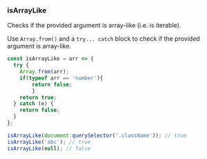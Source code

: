 ### isArrayLike

Checks if the provided argument is array-like (i.e. is iterable).

Use `Array.from()` and a `try... catch` block to check if the provided argument is array-like.

```js
const isArrayLike = arr => {
  try {
    Array.from(arr);
    if(typeof arr == 'number'){
        return false;
        }
    return true;
  } catch (e) {
    return false;
  }
};
```

```js
isArrayLike(document.querySelector('.className')); // true
isArrayLike('abc'); // true
isArrayLike(null); // false
```
